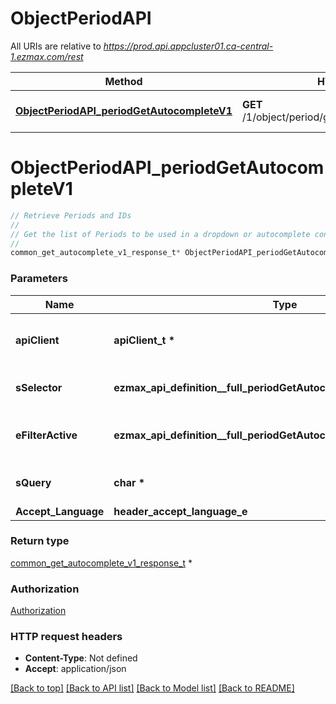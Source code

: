# ObjectPeriodAPI

All URIs are relative to *https://prod.api.appcluster01.ca-central-1.ezmax.com/rest*

Method | HTTP request | Description
------------- | ------------- | -------------
[**ObjectPeriodAPI_periodGetAutocompleteV1**](ObjectPeriodAPI.md#ObjectPeriodAPI_periodGetAutocompleteV1) | **GET** /1/object/period/getAutocomplete/{sSelector} | Retrieve Periods and IDs


# **ObjectPeriodAPI_periodGetAutocompleteV1**
```c
// Retrieve Periods and IDs
//
// Get the list of Periods to be used in a dropdown or autocomplete control.
//
common_get_autocomplete_v1_response_t* ObjectPeriodAPI_periodGetAutocompleteV1(apiClient_t *apiClient, ezmax_api_definition__full_periodGetAutocompleteV1_sSelector_e sSelector, ezmax_api_definition__full_periodGetAutocompleteV1_eFilterActive_e eFilterActive, char * sQuery, header_accept_language_e Accept_Language);
```

### Parameters
Name | Type | Description  | Notes
------------- | ------------- | ------------- | -------------
**apiClient** | **apiClient_t \*** | context containing the client configuration |
**sSelector** | **ezmax_api_definition__full_periodGetAutocompleteV1_sSelector_e** | The types of Periods to return | 
**eFilterActive** | **ezmax_api_definition__full_periodGetAutocompleteV1_eFilterActive_e** | Specify which results we want to display. | [optional] [default to &#39;Active&#39;]
**sQuery** | **char \*** | Allow to filter the returned results | [optional] 
**Accept_Language** | **header_accept_language_e** |  | [optional] 

### Return type

[common_get_autocomplete_v1_response_t](common_get_autocomplete_v1_response.md) *


### Authorization

[Authorization](../README.md#Authorization)

### HTTP request headers

 - **Content-Type**: Not defined
 - **Accept**: application/json

[[Back to top]](#) [[Back to API list]](../README.md#documentation-for-api-endpoints) [[Back to Model list]](../README.md#documentation-for-models) [[Back to README]](../README.md)

